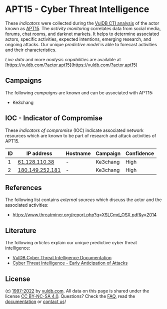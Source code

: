 # APT15 - Cyber Threat Intelligence

These _indicators_ were collected during the [VulDB CTI analysis](https://vuldb.com/?kb.cti) of the actor known as [APT15](https://vuldb.com/?actor.apt15). The _activity monitoring_ correlates data from social media, forums, chat rooms, and darknet markets. It helps to determine associated actors, specific activities, expected intentions, emerging research, and ongoing attacks. Our unique _predictive model_ is able to forecast activities and their characteristics.

_Live data_ and more _analysis capabilities_ are available at [https://vuldb.com/?actor.apt15](https://vuldb.com/?actor.apt15)

## Campaigns

The following _campaigns_ are known and can be associated with APT15:

* Ke3chang

## IOC - Indicator of Compromise

These _indicators of compromise_ (IOC) indicate associated network resources which are known to be part of research and attack activities of APT15.

ID | IP address | Hostname | Campaign | Confidence
-- | ---------- | -------- | -------- | ----------
1 | [61.128.110.38](https://vuldb.com/?ip.61.128.110.38) | - | Ke3chang | High
2 | [180.149.252.181](https://vuldb.com/?ip.180.149.252.181) | - | Ke3chang | High

## References

The following list contains _external sources_ which discuss the actor and the associated activities:

* https://www.threatminer.org/report.php?q=XSLCmd_OSX.pdf&y=2014

## Literature

The following _articles_ explain our unique predictive cyber threat intelligence:

* [VulDB Cyber Threat Intelligence Documentation](https://vuldb.com/?kb.cti)
* [Cyber Threat Intelligence - Early Anticipation of Attacks](https://www.scip.ch/en/?labs.20201022)

## License

(c) [1997-2022](https://vuldb.com/?kb.changelog) by [vuldb.com](https://vuldb.com/?kb.about). All data on this page is shared under the license [CC BY-NC-SA 4.0](https://creativecommons.org/licenses/by-nc-sa/4.0/). Questions? Check the [FAQ](https://vuldb.com/?kb.faq), read the [documentation](https://vuldb.com/?kb) or [contact us](https://vuldb.com/?contact)!
